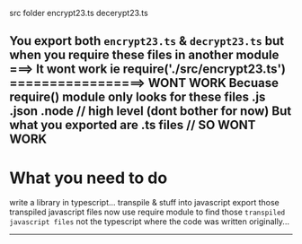 src folder
    encrypt23.ts
    decerypt23.ts

You export both `encrypt23.ts` & `decrypt23.ts`
but when you require these files in another module ===> It wont work
    ie require('./src/encrypt23.ts') =================> WONT WORK
Becuase require() module only looks for these files
    .js
    .json
    .node       // high level (dont bother for now)
But what you exported are .ts files                         // SO WONT WORK
------------------------------------------------------------------------------------------------------------

# What you need to do

write a library in typescript...
transpile & stuff into javascript
export those transpiled javascript files
now use require module to find those `transpiled javascript files`
    not the typescript where the code was written originally...

------------------------------------------------------------------------------------------------------------
